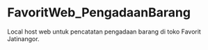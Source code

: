 # FavoritWeb_PengadaanBarang
Local host web untuk pencatatan pengadaan barang di toko Favorit Jatinangor.
